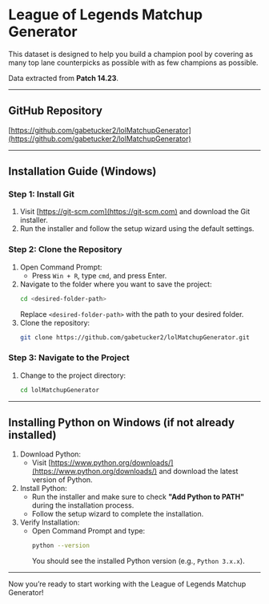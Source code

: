 # League of Legends Matchup Generator

This dataset is designed to help you build a champion pool by covering as many top lane counterpicks as possible with as few champions as possible.

Data extracted from **Patch 14.23**.

---

## GitHub Repository

[https://github.com/gabetucker2/lolMatchupGenerator](https://github.com/gabetucker2/lolMatchupGenerator)

---

## Installation Guide (Windows)

### Step 1: Install Git
1. Visit [https://git-scm.com](https://git-scm.com) and download the Git installer.
2. Run the installer and follow the setup wizard using the default settings.

### Step 2: Clone the Repository
1. Open Command Prompt:
   - Press `Win + R`, type `cmd`, and press Enter.
2. Navigate to the folder where you want to save the project:
   ```bash
   cd <desired-folder-path>
   ```
   Replace `<desired-folder-path>` with the path to your desired folder.
3. Clone the repository:
   ```bash
   git clone https://github.com/gabetucker2/lolMatchupGenerator.git
   ```

### Step 3: Navigate to the Project
1. Change to the project directory:
   ```bash
   cd lolMatchupGenerator
   ```

---

## Installing Python on Windows (if not already installed)

1. Download Python:
   - Visit [https://www.python.org/downloads/](https://www.python.org/downloads/) and download the latest version of Python.
2. Install Python:
   - Run the installer and make sure to check **"Add Python to PATH"** during the installation process.
   - Follow the setup wizard to complete the installation.
3. Verify Installation:
   - Open Command Prompt and type:
     ```bash
     python --version
     ```
     You should see the installed Python version (e.g., `Python 3.x.x`).

---

Now you’re ready to start working with the League of Legends Matchup Generator!
